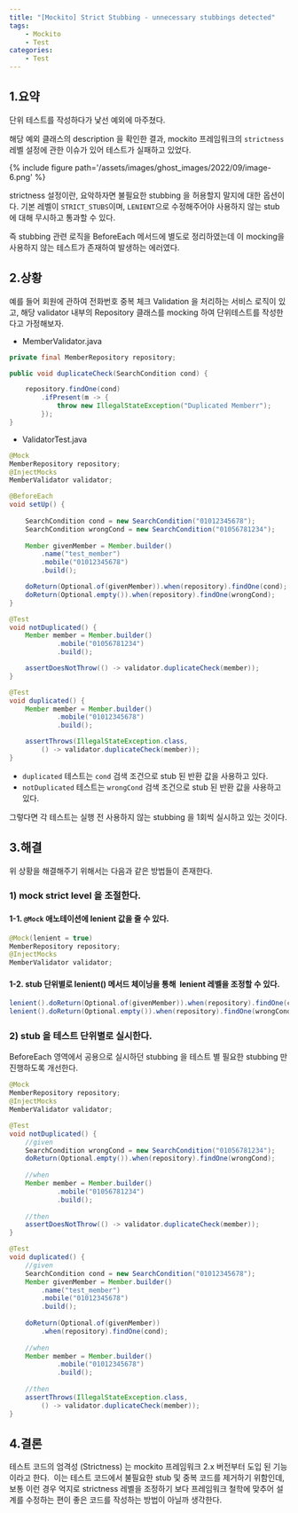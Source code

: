 ```yaml
---
title: "[Mockito] Strict Stubbing - unnecessary stubbings detected"
tags: 
    - Mockito
    - Test
categories:
    - Test
---
```


## 1.요약

단위 테스트를 작성하다가 낯선 예외에 마주쳤다. 

해당 예외 클래스의 description 을 확인한 결과, mockito 프레임워크의 `strictness` 레벨 설정에 관한 이슈가 있어 테스트가 실패하고 있었다.

{% include figure path='/assets/images/ghost_images/2022/09/image-6.png' %}

strictness 설정이란, 요악하자면 불필요한 stubbing 을 허용할지 말지에 대한 옵션이다. 기본 레벨이 `STRICT_STUBS`이며, `LENIENT`으로 수정해주어야 사용하지 않는 stub 에 대해 무시하고 통과할 수 있다. 

즉 stubbing 관련 로직을 BeforeEach 메서드에 별도로 정리하였는데 이 mocking을 사용하지 않는 테스트가 존재하여 발생하는 에러였다.

## 2.상황

예를 들어 회원에 관하여 전화번호 중복 체크 Validation 을 처리하는 서비스 로직이 있고, 해당 validator 내부의 Repository 클래스를 mocking 하여 단위테스트를 작성한다고 가정해보자.

- MemberValidator.java

```java
private final MemberRepository repository;

public void duplicateCheck(SearchCondition cond) {

    repository.findOne(cond)
        .ifPresent(m -> {
            throw new IllegalStateException("Duplicated Memberr");
        });
}
```

- ValidatorTest.java

```java
@Mock
MemberRepository repository;
@InjectMocks
MemberValidator validator;

@BeforeEach
void setUp() {
    
    SearchCondition cond = new SearchCondition("01012345678");
    SearchCondition wrongCond = new SearchCondition("01056781234");
    
    Member givenMember = Member.builder()
        .name("test_member")
        .mobile("01012345678")
        .build();

    doReturn(Optional.of(givenMember)).when(repository).findOne(cond);
    doReturn(Optional.empty()).when(repository).findOne(wrongCond);
}

@Test
void notDuplicated() {
    Member member = Member.builder()
            .mobile("01056781234")
            .build();

    assertDoesNotThrow(() -> validator.duplicateCheck(member));
}

@Test
void duplicated() {
    Member member = Member.builder()
            .mobile("01012345678")
            .build();

    assertThrows(IllegalStateException.class, 
        () -> validator.duplicateCheck(member));
}
```

- `duplicated` 테스트는 `cond` 검색 조건으로 stub 된 반환 값을 사용하고 있다.
- `notDuplicated` 테스트는 `wrongCond` 검색 조건으로 stub 된 반환 값을 사용하고 있다.

그렇다면 각 테스트는 실행 전 사용하지 않는 stubbing 을 1회씩 실시하고 있는 것이다. 

## 3.해결
위 상황을 해결해주기 위해서는 다음과 같은 방법들이 존재한다.

### 1) mock strict level 을 조절한다.
#### 1-1. `@Mock` 애노테이션에 lenient 값을 줄 수 있다.

```java
@Mock(lenient = true)
MemberRepository repository;
@InjectMocks
MemberValidator validator;
```

#### 1-2. stub 단위별로 lenient() 메서드 체이닝을 통해  lenient 레벨을 조정할 수 있다.

```java
lenient().doReturn(Optional.of(givenMember)).when(repository).findOne(cond);
lenient().doReturn(Optional.empty()).when(repository).findOne(wrongCond);
```

### 2) stub 을 테스트 단위별로 실시한다.

BeforeEach 영역에서 공용으로 실시하던 stubbing 을 테스트 별 필요한 stubbing 만 진행하도록 개선한다.

```java
@Mock
MemberRepository repository;
@InjectMocks
MemberValidator validator;    

@Test
void notDuplicated() {
    //given
    SearchCondition wrongCond = new SearchCondition("01056781234");
    doReturn(Optional.empty()).when(repository).findOne(wrongCond);
    
    //when   
    Member member = Member.builder()
            .mobile("01056781234")
            .build();
    
    //then
    assertDoesNotThrow(() -> validator.duplicateCheck(member));
}

@Test
void duplicated() {
    //given
    SearchCondition cond = new SearchCondition("01012345678");
    Member givenMember = Member.builder()
        .name("test_member")
        .mobile("01012345678")
        .build();
        
    doReturn(Optional.of(givenMember))
        .when(repository).findOne(cond);     
        
    //when
    Member member = Member.builder()
            .mobile("01012345678")
            .build();
            
    //then                
    assertThrows(IllegalStateException.class, 
        () -> validator.duplicateCheck(member));
}
```

## 4.결론

테스트 코드의 엄격성 (Strictness) 는 mockito 프레임워크 2.x 버전부터 도입 된 기능이라고 한다.  이는 테스트 코드에서 불필요한 stub 및 중복 코드를 제거하기 위함인데, 보통 이런 경우 억지로 strictness 레벨을 조정하기 보다 프레임워크 철학에 맞추어 설계를 수정하는 편이 좋은 코드를 작성하는 방법이 아닐까 생각한다. 
